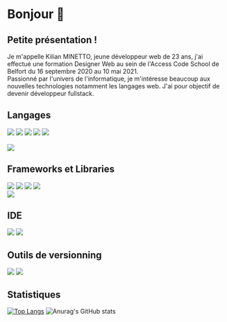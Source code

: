 # Bonjour 👋

## Petite présentation !

Je m'appelle Kilian MINETTO, jeune développeur web de 23 ans, j'ai effectué une formation Designer Web au sein de l'Access Code School de Belfort du 16 septembre 2020 au 10 mai 2021.\
Passionné par l'univers de l'informatique, je m'intéresse beaucoup aux nouvelles technologies notamment les langages web. J'ai pour objectif de devenir développeur fullstack.

## Langages
![](https://cdn2.iconfinder.com/data/icons/designer-skills/128/code-programming-html-markup-develop-layout-language-48.png)
![](https://cdn2.iconfinder.com/data/icons/designer-skills/128/code-programming-css-style-develop-layout-language-48.png)
![](https://cdn2.iconfinder.com/data/icons/designer-skills/128/code-programming-javascript-software-develop-command-language-48.png)
![](https://cdn3.iconfinder.com/data/icons/popular-services-brands/512/php-48.png)
![](https://cdn0.iconfinder.com/data/icons/design-and-development-6-2/48/263-48.png)\
\
![](https://cdn2.iconfinder.com/data/icons/designer-skills/128/sass-48.png)

## Frameworks et Libraries
![](https://cdn0.iconfinder.com/data/icons/designer-skills/128/node-js-48.png)
![](https://cdn3.iconfinder.com/data/icons/font-awesome-brands/512/symfony-48.png)
![](https://cdn4.iconfinder.com/data/icons/logos-and-brands/512/367_Vuejs_logo-48.png)
![](https://cdn2.iconfinder.com/data/icons/designer-skills/128/react-48.png)\
![](https://cdn4.iconfinder.com/data/icons/logos-brands-5/24/npm-48.png)

## IDE
![](https://cdn3.iconfinder.com/data/icons/monitors-with-programming-languages/512/phpstorm-150.png)
![](https://cdn0.iconfinder.com/data/icons/social-media-logo-4/32/Social_Media_vs_code_visual_studio_code-150.png)

## Outils de versionning
![](https://cdn3.iconfinder.com/data/icons/social-media-2169/24/social_media_social_media_logo_git-150.png)
![](https://cdn0.iconfinder.com/data/icons/social-15/200/github-icon-150.png)



## Statistiques
[![Top Langs](https://github-readme-stats.vercel.app/api/top-langs/?username=KMinetto&layout=compact)](https://github.com/anuraghazra/github-readme-stats)
![Anurag's GitHub stats](https://github-readme-stats.vercel.app/api?username=KMinetto&hide=contribs,stars&show_icons=true)


